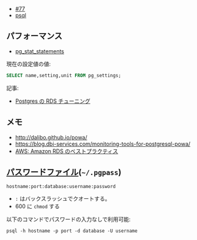 - [#77](https://github.com/hdknr/scriptogr.am/issues/77)
- [psql](postgresql.psql.md)

## パフォーマンス

- [pg_stat_statements](postgresql.pg_stat_statements.md)

現在の設定値の値:

```sql
SELECT name,setting,unit FROM pg_settings;
```

記事:

- [Postgres の RDS チューニング ](http://qiita.com/awakia/items/9981f37d5cbcbcd155eb)

## メモ

- http://dalibo.github.io/powa/
- https://blog.dbi-services.com/monitoring-tools-for-postgresql-powa/
- [AWS: Amazon RDS のベストプラクティス](https://docs.aws.amazon.com/ja_jp/AmazonRDS/latest/UserGuide/CHAP_BestPractices.html)

## [パスワードファイル](https://www.postgresql.jp/docs/9.2/libpq-pgpass.html)(`~/.pgpass`)

```
hostname:port:database:username:password
```

- `:` はバックスラッシュでクオートする。
- 600 に `chmod` する

以下のコマンドでパスワードの入力なしで利用可能:

```
psql -h hostname -p port -d database -U username
```
